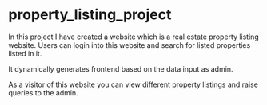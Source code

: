 # property_listing_project

In this project I have created a website which is a real estate property listing website. Users can login into this website and search for listed properties listed in it.

It dynamically generates frontend based on the data input as admin.

As a visitor of this website you can view different property listings and raise queries to the admin.
